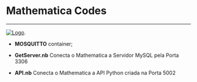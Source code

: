 # Mathematica Codes
-------------------

[![Logo](https://raw.githubusercontent.com/edgarreis/senseiot/master/sense2.0/Mathematica/w-cloud.png)](https://github.com/Garagem-Hacker/senseiot/).


* **MOSQUITTO** container;

* **GetServer.nb** Conecta o Mathematica a Servidor MySQL pela Porta 3306

* **API.nb** Conecta o Mathematica a API Python criada na Porta 5002
